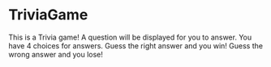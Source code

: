 # TriviaGame

This is a Trivia game! A question will be displayed for you to answer. You have 4 choices for answers. Guess the right answer and you win! Guess the wrong answer and you lose!